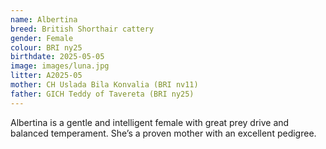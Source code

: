 ```yaml
---
name: Albertina
breed: British Shorthair cattery
gender: Female
colour: BRI ny25
birthdate: 2025-05-05
image: images/luna.jpg
litter: A2025-05
mother: CH Uslada Bila Konvalia (BRI nv11)
father: GICH Teddy of Tavereta (BRI ny25)
---
```


Albertina is a gentle and intelligent female with great prey drive and balanced temperament. She’s a proven mother with an excellent pedigree.
